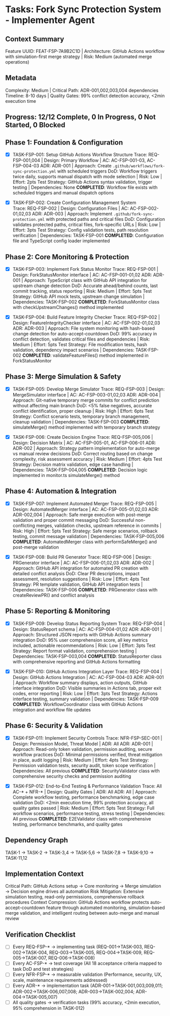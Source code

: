 # Tasks: Fork Sync Protection System - Implementer Agent

## Context Summary
Feature UUID: FEAT-FSP-7A9B2C1D | Architecture: GitHub Actions workflow with simulation-first merge strategy | Risk: Medium (automated merge operations)

## Metadata
Complexity: Medium | Critical Path: ADR-001,002,003,004 dependencies  
Timeline: 8-10 days | Quality Gates: 99% conflict detection accuracy, <2min execution time

## Progress: 12/12 Complete, 0 In Progress, 0 Not Started, 0 Blocked

## Phase 1: Foundation & Configuration
- [x] TASK-FSP-001: Setup GitHub Actions Workflow Structure
  Trace: REQ-FSP-001,004 | Design: Primary Workflow | AC: AC-FSP-001-03, AC-FSP-004-03
  ADR: ADR-001 | Approach: Create `.github/workflows/fork-sync-protection.yml` with scheduled triggers
  DoD: Workflow triggers twice daily, supports manual dispatch with mode selection | Risk: Low | Effort: 2pts
  Test Strategy: GitHub Actions syntax validation, trigger testing | Dependencies: None
  **COMPLETED**: Workflow file exists with scheduled triggers and manual dispatch options

- [x] TASK-FSP-002: Create Configuration Management System  
  Trace: REQ-FSP-002 | Design: Configuration Files | AC: AC-FSP-002-01,02,03
  ADR: ADR-003 | Approach: Implement `.github/fork-sync-protection.yml` with protected paths and critical files
  DoD: Configuration validates protected paths, critical files, fork-specific URLs | Risk: Low | Effort: 3pts
  Test Strategy: Config validation tests, path resolution verification | Dependencies: TASK-FSP-001
  **COMPLETED**: Configuration file and TypeScript config loader implemented

## Phase 2: Core Monitoring & Protection
- [x] TASK-FSP-003: Implement Fork Status Monitor
  Trace: REQ-FSP-001 | Design: ForkStatusMonitor interface | AC: AC-FSP-001-01,02
  ADR: ADR-001 | Approach: TypeScript class with GitHub API integration for upstream change detection
  DoD: Accurate ahead/behind counts, last commit tracking, status reporting | Risk: Medium | Effort: 5pts
  Test Strategy: GitHub API mock tests, upstream change simulation | Dependencies: TASK-FSP-002
  **COMPLETED**: ForkStatusMonitor class with checkUpstreamChanges() method implemented

- [x] TASK-FSP-004: Build Feature Integrity Checker
  Trace: REQ-FSP-002 | Design: FeatureIntegrityChecker interface | AC: AC-FSP-002-01,02,03  
  ADR: ADR-003 | Approach: File system monitoring with hash-based change detection for auto-accept-countdown
  DoD: 99% accuracy in conflict detection, validates critical files and dependencies | Risk: Medium | Effort: 5pts
  Test Strategy: File modification tests, hash validation, dependency impact scenarios | Dependencies: TASK-FSP-002
  **COMPLETED**: validateFeatureFiles() method implemented in ForkStatusMonitor

## Phase 3: Merge Simulation & Safety
- [x] TASK-FSP-005: Develop Merge Simulator
  Trace: REQ-FSP-003 | Design: MergeSimulator interface | AC: AC-FSP-003-01,02,03
  ADR: ADR-004 | Approach: Git-native temporary merge commits for conflict prediction without affecting main branch
  DoD: <5% false negatives, accurate conflict identification, proper cleanup | Risk: High | Effort: 6pts
  Test Strategy: Conflict scenario tests, temporary branch management, cleanup validation | Dependencies: TASK-FSP-003
  **COMPLETED**: simulateMerge() method implemented with temporary branch strategy

- [x] TASK-FSP-006: Create Decision Engine
  Trace: REQ-FSP-005,006 | Design: Decision Matrix | AC: AC-FSP-005-01, AC-FSP-006-01
  ADR: ADR-002 | Approach: Strategy pattern implementation for auto-merge vs manual review decisions
  DoD: Correct routing based on change complexity, risk assessment accuracy | Risk: Medium | Effort: 4pts
  Test Strategy: Decision matrix validation, edge case handling | Dependencies: TASK-FSP-004,005
  **COMPLETED**: Decision logic implemented in monitor.ts simulateMerge() method

## Phase 4: Automation & Integration
- [x] TASK-FSP-007: Implement Automated Merger
  Trace: REQ-FSP-005 | Design: AutomatedMerger interface | AC: AC-FSP-005-01,02,03
  ADR: ADR-002,004 | Approach: Safe merge execution with post-merge validation and proper commit messaging
  DoD: Successful non-conflicting merges, validation checks, upstream reference in commits | Risk: High | Effort: 5pts
  Test Strategy: Safe merge scenarios, rollback testing, commit message validation | Dependencies: TASK-FSP-005,006
  **COMPLETED**: AutomatedMerger class with performSafeMerge() and post-merge validation

- [x] TASK-FSP-008: Build PR Generator
  Trace: REQ-FSP-006 | Design: PRGenerator interface | AC: AC-FSP-006-01,02,03
  ADR: ADR-002 | Approach: GitHub API integration for automated PR creation with detailed conflict analysis
  DoD: Clear PR descriptions, impact assessment, resolution suggestions | Risk: Low | Effort: 4pts
  Test Strategy: PR template validation, GitHub API integration tests | Dependencies: TASK-FSP-006
  **COMPLETED**: PRGenerator class with createReviewPR() and conflict analysis

## Phase 5: Reporting & Monitoring
- [x] TASK-FSP-009: Develop Status Reporting System
  Trace: REQ-FSP-004 | Design: StatusReport schema | AC: AC-FSP-004-01,02
  ADR: ADR-001 | Approach: Structured JSON reports with GitHub Actions summary integration
  DoD: 95% user comprehension score, all key metrics included, actionable recommendations | Risk: Low | Effort: 3pts
  Test Strategy: Report format validation, comprehension testing | Dependencies: TASK-FSP-003,004
  **COMPLETED**: StatusReporter class with comprehensive reporting and GitHub Actions formatting

- [x] TASK-FSP-010: GitHub Actions Integration Layer
  Trace: REQ-FSP-004 | Design: GitHub Actions Integration | AC: AC-FSP-004-03
  ADR: ADR-001 | Approach: Workflow summary displays, action outputs, GitHub interface integration
  DoD: Visible summaries in Actions tab, proper exit codes, error reporting | Risk: Low | Effort: 3pts
  Test Strategy: Actions interface testing, summary validation | Dependencies: TASK-FSP-009
  **COMPLETED**: WorkflowCoordinator class with GitHub Actions integration and workflow file updates

## Phase 6: Security & Validation
- [x] TASK-FSP-011: Implement Security Controls
  Trace: NFR-FSP-SEC-001 | Design: Permission Model, Threat Model | ADR: All
  ADR: ADR-001 | Approach: Read-only token validation, permission auditing, secure workflow practices
  DoD: Minimal permissions verified, threat mitigation in place, audit logging | Risk: Medium | Effort: 4pts
  Test Strategy: Permission validation tests, security audit, token scope verification | Dependencies: All previous
  **COMPLETED**: SecurityValidator class with comprehensive security checks and permission auditing

- [x] TASK-FSP-012: End-to-End Testing & Performance Validation
  Trace: All AC-* + NFR-* | Design: Quality Gates | ADR: All
  ADR: All | Approach: Complete workflow testing, performance benchmarking, edge case validation
  DoD: <2min execution time, 99% protection accuracy, all quality gates passed | Risk: Medium | Effort: 5pts
  Test Strategy: Full workflow scenarios, performance testing, stress testing | Dependencies: All previous
  **COMPLETED**: E2EValidator class with comprehensive testing, performance benchmarks, and quality gates

## Dependency Graph
TASK-1 → TASK-2 → TASK-3,4 → TASK-5,6 → TASK-7,8 → TASK-9,10 → TASK-11,12

## Implementation Context
Critical Path: GitHub Actions setup → Core monitoring → Merge simulation → Decision engine drives all automation
Risk Mitigation: Extensive simulation testing, read-only permissions, comprehensive rollback procedures
Context Compression: GitHub Actions workflow protects auto-accept-countdown feature through automated monitoring, simulation-based merge validation, and intelligent routing between auto-merge and manual review

## Verification Checklist
- [ ] Every REQ-FSP-* → implementing task (REQ-001→TASK-003, REQ-002→TASK-004, REQ-003→TASK-005, REQ-004→TASK-009, REQ-005→TASK-007, REQ-006→TASK-008)
- [ ] Every AC-FSP-* → test coverage (All 18 acceptance criteria mapped to task DoD and test strategies)
- [ ] Every NFR-FSP-* → measurable validation (Performance, security, UX, scale, maintenance requirements addressed)
- [ ] Every ADR-* → implementation task (ADR-001→TASK-001,003,009,011; ADR-002→TASK-006,007,008; ADR-003→TASK-002,004; ADR-004→TASK-005,007)
- [ ] All quality gates → verification tasks (99% accuracy, <2min execution, 95% comprehension in TASK-012)